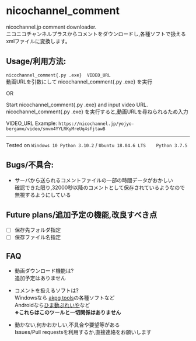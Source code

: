 # nicochannel_comment
nicochannel.jp comment downloader.  
ニコニコチャンネルプラスからコメントをダウンロードし,各種ソフトで扱えるxmlファイルに変換します。

## Usage/利用方法:
```nicochannel_comment{.py .exe}  VIDEO_URL```  
動画URLを引数にして nicochannel_comment{.py .exe}  を実行  
  
OR  
  
Start nicochannel_comment{.py .exe} and input video URL.  
nicochannel_comment{.py .exe}  を実行すると,動画URLを尋ねられるため入力  

VIDEO_URL Example: ```https://nicochannel.jp/yojyo-bergamo/video/smvm4YYLRKyMreUq4sfjtawB```

---
Tested on ```Windows 10 Python 3.10.2``` / ```Ubuntu 18.04.6 LTS    Python 3.7.5```

## Bugs/不具合:
- サーバから送られるコメントファイルの一部の時間データがおかしい  
確認できた限り,32000秒以降のコメントとして保存されているようなので無視するようにしている

## Future plans/追加予定の機能,改良すべき点
- [ ] 保存先フォルダ指定  
- [ ] 保存ファイル名指定

## FAQ
- 動画ダウンロード機能は?  
追加予定はありません  

- コメントを扱えるソフトは?  
Windowsなら [akpg tools](http://air.fem.jp/)の各種ソフトなど  
Androidなら[ひま動ぷれいや](https://s368.web.fc2.com/)など  
**※これらはこのツールと一切関係はありません**  

- 動かない,何かおかしい,不具合や要望等がある  
Issues/Pull requestsを利用するか,直接連絡をお願いします
